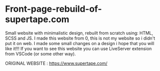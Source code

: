 # Front-page-rebuild-of-supertape.com

Small website with minimalistic design, rebuilt from scratch using: HTML, SCSS and JS. I made this website from 0, this is not my website so i didn't put it on web. I made some small changes on a design i hope that you will like it!!! If you want to see this website you can use LiveServer extension from VSCode (or some other way).

ORIGINAL WEBSITE : https://www.supertape.com/
